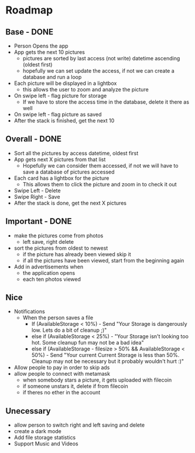 # Roadmap


## Base - DONE
- Person Opens the app
- App gets the next 10 pictures
  - pictures are sorted by last access (not write) datetime ascending (oldest first)
  - hopefully we can set update the access, if not we can create a database and run a loop
- Each picture will be displayed in a lightbox
  - this allows the user to zoom and analyze the picture
- On swipe left - flag picture for storage
  - If we have to store the access time in the database, delete it there as well
- On swipe left - flag picture as saved
- After the stack is finished, get the next 10


## Overall - DONE
- Sort all the pictures by access datetime, oldest first
- App gets next X pictures from that list
  - Hopefully we can consider them accessed, if not we will have to save a database of pictures accessed
- Each card has a lightbox for the picture
  - This allows them to click the picture and zoom in to check it out
- Swipe Left - Delete
- Swipe Right - Save
- After the stack is done, get the next X pictures


## Important - DONE
- make the pictures come from photos
  - left save, right delete
- sort the pictures from oldest to newest
  - if the picture has already been viewed skip it
  - if all the pictures have been viewed, start from the beginning again
- Add in advertisements when
  - the application opens
  - each ten photos viewed


## Nice
- Notifications
  - When the person saves a file
    - If (AvailableStorage < 10%) - Send "Your Storage is dangerously low. Lets do a bit of cleanup ;)"
    - else if (AvailableStorage < 25%) - "Your Storage isn't looking too hot. Some cleanup fun may not be a bad idea"
    - else if (AvailableStorage - filesize > 50% && AvailableStorage < 50%) - Send "Your current Current Storage is less than 50%. Cleanup may not be necessary but it probably wouldn't hurt :)"
- Allow people to pay in order to skip ads
- allow people to connect with metamask
  - when somebody stars a picture, it gets uploaded with filecoin
  - if someone unstars it, delete if from filecoin
  - if theres no ether in the account


## Unecessary
- allow person to switch right and left saving and delete
- create a dark mode
- Add file storage statistics
- Support Music and Videos
